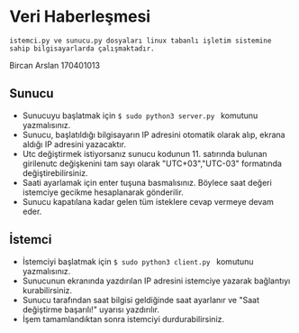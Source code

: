 # Veri Haberleşmesi 

```
istemci.py ve sunucu.py dosyaları linux tabanlı işletim sistemine sahip bilgisayarlarda çalışmaktadır.
``` 

Bircan Arslan 170401013

## Sunucu

- Sunucuyu başlatmak için  `$ sudo python3 server.py ` komutunu yazmalısınız.
- Sunucu, başlatıldığı bilgisayarın IP adresini otomatik olarak alıp, ekrana aldığı IP adresini yazacaktır.
- Utc değiştirmek istiyorsanız sunucu kodunun 11. satırında bulunan girilenutc değişkenini tam sayı olarak "UTC+03","UTC-03" formatında değiştirebilirsiniz. 
- Saati ayarlamak için enter tuşuna basmalısınız. Böylece saat değeri istemciye gecikme hesaplanarak gönderilir.
- Sunucu kapatılana kadar gelen tüm isteklere cevap vermeye devam eder.

## İstemci

- İstemciyi başlatmak için `$ sudo python3 client.py ` komutunu yazmalısınız.
- Sunucunun ekranında yazdırılan IP adresini istemciye yazarak bağlantıyı kurabilirsiniz.
- Sunucu tarafından saat bilgisi geldiğinde saat ayarlanır ve "Saat değiştirme başarılı!" uyarısı yazdırılır.
- İşem tamamlandıktan sonra istemciyi durdurabilirsiniz.
